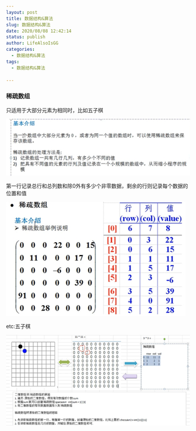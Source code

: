 ```yaml
---
layout: post
title: 数据结构&算法
slug: 数据结构&算法
date: 2020/08/08 12:42:14
status: publish
author: LifeAlsoIsGG
categories: 
  - 数据结构&算法
tags: 
  - 数据结构&算法

---
```




### 稀疏数组

只适用于大部分元素为相同时，比如五子棋

![](images/稀疏数组1.jpg)

第一行记录总行和总列数和除0外有多少个非零数据，剩余的行则记录每个数据的位置和值

![](images/稀疏数组2.jpg)

etc:五子棋

![](images/稀疏数组3.jpg)
